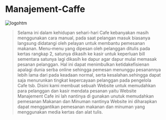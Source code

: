 # Manajement-Caffe
![logohtm](https://user-images.githubusercontent.com/83653696/145942336-596501bf-353a-481f-bfd8-5667d47c7073.png)
>Selama ini dalam kehidupan sehari-hari Cafe kebanyakan masih menggunakan cara manual, pada saat pelangan masuk biasanya langsung didatangi oleh pelayan untuk membantu pemesanan makanan. Menu-menu yang dipesan oleh pelanggan ditulis pada kertas rangkap 2, satunya dikasih ke kasir untuk keperluan bill sementara satunya lagi dikasih ke dapur agar dapur mulai memasak pesanan pelanggan. Hal ini dapat menimbulkan ketidakefisienan apalagi dunia serba online sehingga pemesan menunggu pesanannya lebih lama dari pada keadaan normal, serta kesalahan.sehingga dapat saja menurunkan tingkat kepercayaan pelanggan pada pengelola Cafe tsb. Disini kami membuat sebuah Website untuk memudahkan para pelanggan dan kasir mendata pesanan yaitu Website Manajement Cafe ini lah nantinya di gunakan unutuk memudahkan pemesanan Makanan dan Minuman nantinya Website ini diharapkan dapat menggantikan pemesanan makanan dan minuman yang menggunakan media kertas dan alat tulis.
